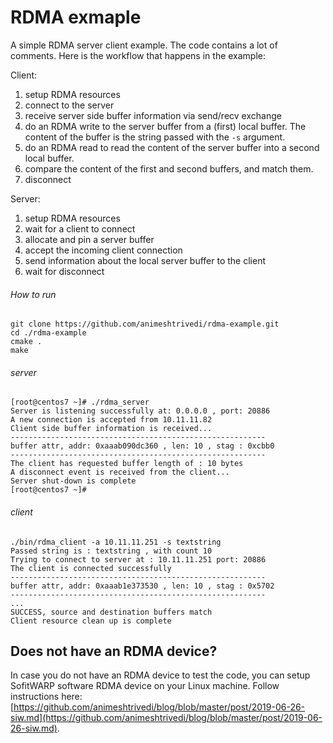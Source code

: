 # RDMA exmaple

A simple RDMA server client example. The code contains a lot of comments. Here is the workflow that happens in the example: 

Client: 
  1. setup RDMA resources   
  2. connect to the server 
  3. receive server side buffer information via send/recv exchange 
  4. do an RDMA write to the server buffer from a (first) local buffer. The content of the buffer is the string passed with the `-s` argument. 
  5. do an RDMA read to read the content of the server buffer into a second local buffer. 
  6. compare the content of the first and second buffers, and match them. 
  7. disconnect 

Server: 
  1. setup RDMA resources 
  2. wait for a client to connect 
  3. allocate and pin a server buffer
  4. accept the incoming client connection 
  5. send information about the local server buffer to the client 
  6. wait for disconnect

###### How to run      
```text
git clone https://github.com/animeshtrivedi/rdma-example.git
cd ./rdma-example
cmake .
make
``` 
 
###### server
```text
[root@centos7 ~]# ./rdma_server 
Server is listening successfully at: 0.0.0.0 , port: 20886 
A new connection is accepted from 10.11.11.82 
Client side buffer information is received...
---------------------------------------------------------
buffer attr, addr: 0xaaab090dc360 , len: 10 , stag : 0xcbb0 
---------------------------------------------------------
The client has requested buffer length of : 10 bytes 
A disconnect event is received from the client...
Server shut-down is complete 
[root@centos7 ~]# 
```
###### client
```text
./bin/rdma_client -a 10.11.11.251 -s textstring
Passed string is : textstring , with count 10 
Trying to connect to server at : 10.11.11.251 port: 20886 
The client is connected successfully 
---------------------------------------------------------
buffer attr, addr: 0xaaab1e373530 , len: 10 , stag : 0x5702 
---------------------------------------------------------
...
SUCCESS, source and destination buffers match 
Client resource clean up is complete 

```

## Does not have an RDMA device?
In case you do not have an RDMA device to test the code, you can setup SofitWARP software RDMA device on your Linux machine. Follow instructions here: [https://github.com/animeshtrivedi/blog/blob/master/post/2019-06-26-siw.md](https://github.com/animeshtrivedi/blog/blob/master/post/2019-06-26-siw.md).
